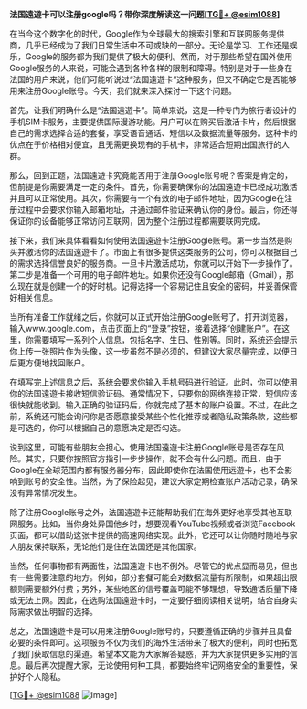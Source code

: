 **法国遠遊卡可以注册google吗？带你深度解读这一问题[[TG💪+ @esim1088](https://t.me/s/esim1088)]**

在当今这个数字化的时代，Google作为全球最大的搜索引擎和互联网服务提供商，几乎已经成为了我们日常生活中不可或缺的一部分。无论是学习、工作还是娱乐，Google的服务都为我们提供了极大的便利。然而，对于那些希望在国外使用Google服务的人来说，可能会遇到各种各样的限制和障碍。特别是对于一些身在法国的用户来说，他们可能听说过“法国遠遊卡”这种服务，但又不确定它是否能够用来注册Google账号。今天，我们就来深入探讨一下这个问题。

首先，让我们明确什么是“法国遠遊卡”。简单来说，这是一种专门为旅行者设计的手机SIM卡服务，主要提供国际漫游功能。用户可以在购买后激活卡片，然后根据自己的需求选择合适的套餐，享受语音通话、短信以及数据流量等服务。这种卡的优点在于价格相对便宜，且无需更换现有的手机卡，非常适合短期出国旅行的人群。

那么，回到正题，法国遠遊卡究竟能否用于注册Google账号呢？答案是肯定的，但前提是你需要满足一定的条件。首先，你需要确保你的法国遠遊卡已经成功激活并且可以正常使用。其次，你需要有一个有效的电子邮件地址，因为Google在注册过程中会要求你输入邮箱地址，并通过邮件验证来确认你的身份。最后，你还得保证你的设备能够正常访问互联网，因为整个注册过程都需要联网完成。

接下来，我们来具体看看如何使用法国遠遊卡注册Google账号。第一步当然是购买并激活你的法国遠遊卡了。市面上有很多提供这类服务的公司，你可以根据自己的需求选择信誉良好的服务商。一旦卡片激活成功，你就可以开始下一步操作了。第二步是准备一个可用的电子邮件地址。如果你还没有Google邮箱（Gmail），那么现在就是创建一个的好时机。记得选择一个容易记住且安全的密码，并妥善保管好相关信息。

当所有准备工作就绪之后，你就可以正式开始注册Google账号了。打开浏览器，输入www.google.com，点击页面上的“登录”按钮，接着选择“创建账户”。在这里，你需要填写一系列个人信息，包括名字、生日、性别等。同时，系统还会提示你上传一张照片作为头像，这一步虽然不是必须的，但建议大家尽量完成，以便日后更方便地找回账户。

在填写完上述信息之后，系统会要求你输入手机号码进行验证。此时，你可以使用你的法国遠遊卡接收短信验证码。通常情况下，只要你的网络连接正常，短信应该很快就能收到。输入正确的验证码后，你就完成了基本的账户设置。不过，在此之前，系统还可能会询问你是否愿意接受某些个性化推荐或者隐私政策条款，这些都是可选的，你可以根据自己的意愿决定是否勾选。

说到这里，可能有些朋友会担心，使用法国遠遊卡注册Google账号是否存在风险。其实，只要你按照官方指引一步步操作，就不会有什么问题。而且，由于Google在全球范围内都有服务器分布，因此即使你在法国使用远遊卡，也不会影响到账号的安全性。当然，为了保险起见，建议大家定期检查账户活动记录，确保没有异常情况发生。

除了注册Google账号之外，法国遠遊卡还能帮助我们在海外更好地享受其他互联网服务。比如，当你身处异国他乡时，想要观看YouTube视频或者浏览Facebook页面，都可以借助这张卡提供的高速网络实现。此外，它还可以让你随时随地与家人朋友保持联系，无论他们是住在法国还是其他国家。

当然，任何事物都有两面性，法国遠遊卡也不例外。尽管它的优点显而易见，但也有一些需要注意的地方。例如，部分套餐可能会对数据流量有所限制，如果超出限额则需要额外付费；另外，某些地区的信号覆盖可能不够理想，导致通话质量下降或无法上网。因此，在选购法国遠遊卡时，一定要仔细阅读相关说明，结合自身实际需求做出明智的选择。

总之，法国遠遊卡是可以用来注册Google账号的，只要遵循正确的步骤并且具备必要的条件即可。这项服务不仅为我们的海外生活带来了极大的便利，同时也拓宽了我们获取信息的渠道。希望本文能为大家解答疑惑，并为大家提供更多实用的信息。最后再次提醒大家，无论使用何种工具，都要始终牢记网络安全的重要性，保护好个人隐私。

[[TG💪+ @esim1088](https://t.me/s/esim1088) ![Image](https://i.postimg.cc/4NQfJmqS/Snipaste-2025-05-13-00-14-12.png)]